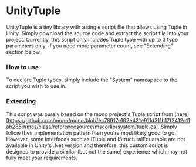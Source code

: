 # UnityTuple

UnityTuple is a tiny library with a single script file that allows using Tuple in Unity.
  Simply download the source code and extract the script file into your project.
  Currently, this script only includes Tuple type with up to 3 type parameters only. If you need more parameter count, see "Extending" section below.

### How to use
To declare Tuple types, simply include the "System" namespace to the script you wish to use in.

### Extending
This script was purely based on the mono project's Tuple script from (here)[https://github.com/mono/mono/blob/ec78917e102e421e911d311b17f2412c11ab2859/mcs/class/referencesource/mscorlib/system/tuple.cs].
  Simply follow their implementation pattern then you're most likely good to go.
  However, some interfaces such as ITuple and IStructuralEquatable are not available in Unity's .Net version and therefore, this custom script is designed to provide a similar (but not the same) experience which may not fully meet your requirements.
